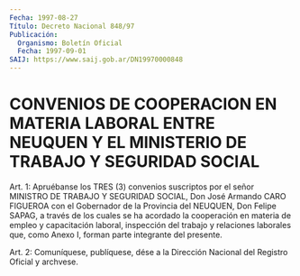 ```yaml
---
Fecha: 1997-08-27
Título: Decreto Nacional 848/97
Publicación:
  Organismo: Boletín Oficial
  Fecha: 1997-09-01
SAIJ: https://www.saij.gob.ar/DN19970000848
---
```

# CONVENIOS DE COOPERACION EN MATERIA LABORAL ENTRE NEUQUEN Y EL MINISTERIO DE TRABAJO Y SEGURIDAD SOCIAL

<a id="1"></a>
Art. 1: Apruébanse los TRES  (3)  convenios  suscriptos por el señor MINISTRO DE TRABAJO Y SEGURIDAD SOCIAL, Don José Armando CARO FIGUEROA con el Gobernador de la Provincia del NEUQUEN,  Don Felipe SAPAG,  a  través  de  los cuales se ha acordado la cooperación  en materia de empleo y capacitación  laboral, inspección del trabajo y relaciones laborales que, como Anexo I, forman parte integrante del presente.

<a id="2"></a>
Art. 2: Comuníquese, publíquese, dése  a la Dirección Nacional del Registro Oficial y archvese.